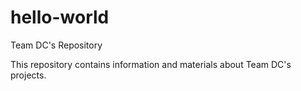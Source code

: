 # hello-world
Team DC's Repository

This repository contains information and materials about Team DC's projects. 
